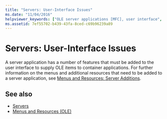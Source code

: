 ```yaml
---
title: "Servers: User-Interface Issues"
ms.date: "11/04/2016"
helpviewer_keywords: ["OLE server applications [MFC], user interface", "servers, user-interface issues", "user interface issues"]
ms.assetid: 7ef55702-b439-43fa-8ced-c69b96239a89
---
```

# Servers: User-Interface Issues

A server application has a number of features that must be added to the user interface to supply OLE items to container applications. For further information on the menus and additional resources that need to be added to a server application, see [Menus and Resources: Server Additions](../mfc/menus-and-resources-server-additions.md).

## See also

- [Servers](../mfc/servers.md)
- [Menus and Resources (OLE)](../mfc/menus-and-resources-ole.md)
